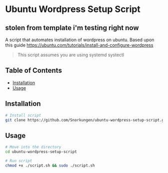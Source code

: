 # Ubuntu Wordpress Setup Script

## stolen from template i'm testing right now

A script that automates  installation of wordpress on ubuntu. Based upon this guide <https://ubuntu.com/tutorials/install-and-configure-wordpress>

>This script assumes you are using systemd systectl

## Table of Contents

- [Installation](#installation)
- [Usage](#usage)

## Installation

```sh
# Install script
git clone https://github.com/Snorkungen/ubuntu-wordpress-setup-script.git

```

## Usage

```sh
# Move into the directory
cd ubuntu-wordpress-setup-script

# Run script
chmod +x ./script.sh && sudo ./script.sh

```
